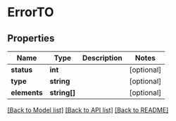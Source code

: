 # ErrorTO

## Properties
Name | Type | Description | Notes
------------ | ------------- | ------------- | -------------
**status** | **int** |  | [optional] 
**type** | **string** |  | [optional] 
**elements** | **string[]** |  | [optional] 

[[Back to Model list]](../README.md#documentation-for-models) [[Back to API list]](../README.md#documentation-for-api-endpoints) [[Back to README]](../README.md)


